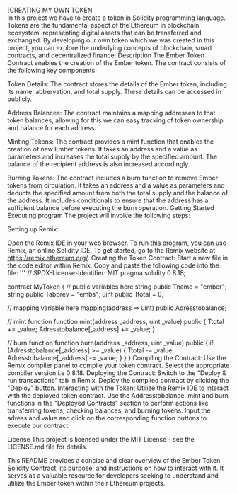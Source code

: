 [CREATING MY OWN TOKEN  
In this project we have to create a token in Solidity programming language. Tokens are the fundamental aspect of the Ethereum  in blockchain ecosystem, representing digital assets that can be transferred and exchanged. By developing our own token which we was created in this project, you can explore the underlying concepts of blockchain, smart contracts, and decentralized finance.
Description
The Ember Token Contract enables the creation of the Ember token. The contract consists of the following key components:

Token Details:
The contract stores the details of the Ember token, including its name, abbervation, and total supply. These details can be accessed in publicly.

Address Balances:
The contract maintains a mapping addresses to that token balances, allowing for this we can easy tracking of token ownership and balance for each address.

Minting Tokens:
The contract provides a mint function that enables the creation of new Ember tokens. It takes an address and a value as parameters and increases the total supply by the specified amount. The balance of the recipient address is also increased accordingly.

Burning Tokens:
The contract includes a burn function to remove Ember tokens from circulation. It takes an address and a value as parameters and deducts the specified amount from both the total supply and the balance of the address. It includes conditionals to ensure that the address has a sufficient balance before executing the burn operation.
Getting Started
Executing program
The project will involve the following steps:

Setting up Remix:

Open the Remix IDE in your web browser.
To run this program, you can use Remix, an online Solidity IDE. To get started, go to the Remix website at https://remix.ethereum.org/.
Creating the Token Contract:
Start a new file in the code editor within Remix. Copy and paste the following code into the file:
''' // SPDX-License-Identifier: MIT pragma solidity 0.8.18;

contract MyToken { // public variables here string public Tname = "ember"; string public Tabbrev = "embs"; uint public Ttotal = 0;

// mapping variable here
mapping(address => uint) public Adresstobalance;

// mint function
function mint(address _address, uint _value) public {
    Ttotal += _value;
    Adresstobalance[_address] += _value;
}

// burn function
function burn(address _address, uint _value) public {
    if (Adresstobalance[_address] >= _value) {
        Ttotal -= _value;
        Adresstobalance[_address] -= _value;
    }
}
}
Compiling the Contract:
Use the Remix compiler panel to compile your token contract.
Select the appropriate compiler version i.e 0.8.18.
Deploying the Contract:
Switch to the "Deploy & run transactions" tab in Remix.
Deploy the compiled contract by clicking the "Deploy" button.
Interacting with the Token:
Utilize the Remix IDE to interact with the deployed token contract.
Use the Addresstobalance, mint and burn functions in the "Deployed Contracts" section to perform actions like transferring tokens, checking balances, and burning tokens.
Input the adress and value and click on the corresponding function buttons to execute our contract.

License
This project is licensed under the MIT License - see the LICENSE.md file for details.

This README provides a concise and clear overview of the Ember Token Solidity Contract, its purpose, and instructions on how to interact with it. It serves as a valuable resource for developers seeking to understand and utilize the Ember token within their Ethereum projects.


